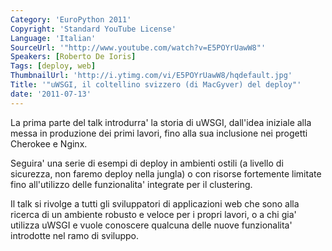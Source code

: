 ```yaml
---
Category: 'EuroPython 2011'
Copyright: 'Standard YouTube License'
Language: 'Italian'
SourceUrl: '"http://www.youtube.com/watch?v=E5POYrUawW8"'
Speakers: [Roberto De Ioris]
Tags: [deploy, web]
ThumbnailUrl: 'http://i.ytimg.com/vi/E5POYrUawW8/hqdefault.jpg'
Title: '"uWSGI, il coltellino svizzero (di MacGyver) del deploy"'
date: '2011-07-13'
---
```

La prima parte del talk introdurra' la storia di uWSGI, dall'idea iniziale
alla messa in produzione dei primi lavori, fino alla sua inclusione nei
progetti Cherokee e Nginx.

Seguira' una serie di esempi di deploy in ambienti ostili (a livello di
sicurezza, non faremo deploy nella jungla) o con risorse fortemente limitate
fino all'utilizzo delle funzionalita' integrate per il clustering.

Il talk si rivolge a tutti gli sviluppatori di applicazioni web che sono alla
ricerca di un ambiente robusto e veloce per i propri lavori, o a chi gia'
utilizza uWSGI e vuole conoscere qualcuna delle nuove funzionalita' introdotte
nel ramo di sviluppo.

